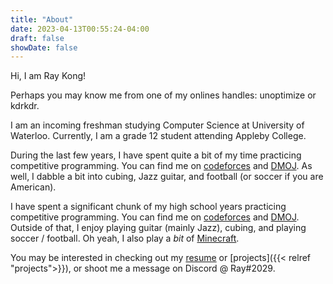 ```yaml
---
title: "About"
date: 2023-04-13T00:55:24-04:00
draft: false
showDate: false
---
```


Hi, I am Ray Kong!

Perhaps you may know me from one of my onlines handles: unoptimize or kdrkdr.

I am an incoming freshman studying Computer Science at University of Waterloo. Currently, I am a grade 12 student attending Appleby College.

During the last few years, I have spent quite a bit of my time practicing competitive programming. You can find me on [codeforces](https://codeforces.com/profile/kdrkdr) and [DMOJ](https://dmoj.ca/user/kdrkdr). As well, I dabble a bit into cubing, Jazz guitar, and football (or soccer if you are American).

I have spent a significant chunk of my high school years practicing competitive programming. You can find me on [codeforces](https://codeforces.com/profile/kdrkdr) and [DMOJ](https://dmoj.ca/user/kdrkdr). Outside of that, I enjoy playing guitar (mainly Jazz), cubing, and playing soccer / football. Oh yeah, I also play a *bit* of [Minecraft](https://plancke.io/hypixel/player/stats/unoptimize#BedWars).

You may be interested in checking out my [resume]() or [projects]({{< relref "projects">}}), or shoot me a message on Discord @ Ray#2029.
